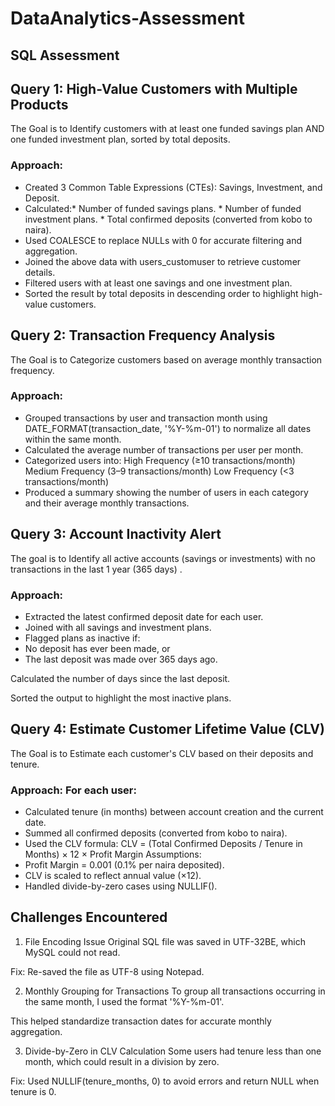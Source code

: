 # DataAnalytics-Assessment
## SQL Assessment

## Query 1: High-Value Customers with Multiple Products
The Goal is to Identify customers with at least one funded savings plan AND one funded investment plan, sorted by total deposits.

### Approach:
- Created 3 Common Table Expressions (CTEs): Savings, Investment, and Deposit.
- Calculated:* Number of funded savings plans.
             * Number of funded investment plans.
             * Total confirmed deposits (converted from kobo to naira).
- Used COALESCE to replace NULLs with 0 for accurate filtering and aggregation.
- Joined the above data with users_customuser to retrieve customer details.
- Filtered users with at least one savings and one investment plan.
- Sorted the result by total deposits in descending order to highlight high-value customers.


## Query 2: Transaction Frequency Analysis
The Goal is to Categorize customers based on average monthly transaction frequency.

### Approach:
- Grouped transactions by user and transaction month using DATE_FORMAT(transaction_date, '%Y-%m-01') to normalize all dates within the same month.
- Calculated the average number of transactions per user per month.
- Categorized users into:
 High Frequency (≥10 transactions/month)
 Medium Frequency (3–9 transactions/month)
 Low Frequency (<3 transactions/month)
- Produced a summary showing the number of users in each category and their average monthly transactions.


## Query 3: Account Inactivity Alert
The goal is to Identify all active accounts (savings or investments) with no transactions in the last 1 year (365 days) .

### Approach:
- Extracted the latest confirmed deposit date for each user.
- Joined with all savings and investment plans.
- Flagged plans as inactive if:
- No deposit has ever been made, or
- The last deposit was made over 365 days ago.

Calculated the number of days since the last deposit.

Sorted the output to highlight the most inactive plans.

## Query 4: Estimate Customer Lifetime Value (CLV)
The Goal is to Estimate each customer's CLV based on their deposits and tenure.

### Approach: For each user:

- Calculated tenure (in months) between account creation and the current date.
- Summed all confirmed deposits (converted from kobo to naira).
- Used the CLV formula:
CLV = (Total Confirmed Deposits / Tenure in Months) × 12 × Profit Margin
Assumptions:
- Profit Margin = 0.001 (0.1% per naira deposited).
- CLV is scaled to reflect annual value (×12).
- Handled divide-by-zero cases using NULLIF().




## Challenges Encountered
1. File Encoding Issue
Original SQL file was saved in UTF-32BE, which MySQL could not read.

Fix: Re-saved the file as UTF-8 using Notepad.

2. Monthly Grouping for Transactions
To group all transactions occurring in the same month, I used the format '%Y-%m-01'.

This helped standardize transaction dates for accurate monthly aggregation.

3. Divide-by-Zero in CLV Calculation
Some users had tenure less than one month, which could result in a division by zero.

Fix: Used NULLIF(tenure_months, 0) to avoid errors and return NULL when tenure is 0.
